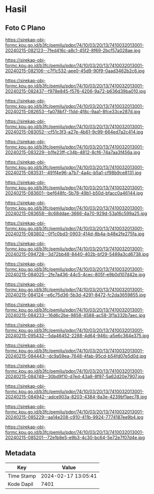 # Hasil

## Foto C Plano

https://sirekap-obj-formc.kpu.go.id/b3fc/pemilu/pdpr/74/10/03/20/13/7410032013001-20240215-082123--7fed416c-a8c1-45f2-8f69-2bcf57a028ae.jpg

https://sirekap-obj-formc.kpu.go.id/b3fc/pemilu/pdpr/74/10/03/20/13/7410032013001-20240215-082106--c7f1c532-aee0-45d9-90f9-0aad3462b2c6.jpg

https://sirekap-obj-formc.kpu.go.id/b3fc/pemilu/pdpr/74/10/03/20/13/7410032013001-20240215-082437--f978e845-f576-4206-9a72-b636d39ba010.jpg

https://sirekap-obj-formc.kpu.go.id/b3fc/pemilu/pdpr/74/10/03/20/13/7410032013001-20240215-082653--fa078bf7-11dd-4f8c-9aa1-8fce33ce287d.jpg

https://sirekap-obj-formc.kpu.go.id/b3fc/pemilu/pdpr/74/10/03/20/13/7410032013001-20240215-083052--cf51c3f3-a27e-4b61-9c99-664ed7a2c414.jpg

https://sirekap-obj-formc.kpu.go.id/b3fc/pemilu/pdpr/74/10/03/20/13/7410032013001-20240215-083229--b1fe23ff-c34b-4812-8cf6-74a7aa3f456a.jpg

https://sirekap-obj-formc.kpu.go.id/b3fc/pemilu/pdpr/74/10/03/20/13/7410032013001-20240215-083531--491f4e96-a7b7-4a4c-b5a1-cf98b9ce8131.jpg

https://sirekap-obj-formc.kpu.go.id/b3fc/pemilu/pdpr/74/10/03/20/13/7410032013001-20240215-083601--bef648fc-5b78-49b1-b50d-bfacc0a46144.jpg

https://sirekap-obj-formc.kpu.go.id/b3fc/pemilu/pdpr/74/10/03/20/13/7410032013001-20240215-083658--8c68ddae-3666-4a70-929d-53a16c599a25.jpg

https://sirekap-obj-formc.kpu.go.id/b3fc/pemilu/pdpr/74/10/03/20/13/7410032013001-20240215-083802--0f1c0bd3-0903-414d-8b4a-b48e2fe275fa.jpg

https://sirekap-obj-formc.kpu.go.id/b3fc/pemilu/pdpr/74/10/03/20/13/7410032013001-20240215-094728--3d72bb48-8440-402b-bf29-5489a3cd6738.jpg

https://sirekap-obj-formc.kpu.go.id/b3fc/pemilu/pdpr/74/10/03/20/13/7410032013001-20240215-084025--2fe7a436-44c5-4cec-805f-e9b0d107d42e.jpg

https://sirekap-obj-formc.kpu.go.id/b3fc/pemilu/pdpr/74/10/03/20/13/7410032013001-20240215-084124--e6c75d36-5b3d-4291-8472-fc2da3659855.jpg

https://sirekap-obj-formc.kpu.go.id/b3fc/pemilu/pdpr/74/10/03/20/13/7410032013001-20240215-084233--16d6c2be-9858-4588-ac58-3f1a332b7aec.jpg

https://sirekap-obj-formc.kpu.go.id/b3fc/pemilu/pdpr/74/10/03/20/13/7410032013001-20240215-095432--5da46452-2288-4d64-946c-a5e6c364e375.jpg

https://sirekap-obj-formc.kpu.go.id/b3fc/pemilu/pdpr/74/10/03/20/13/7410032013001-20240215-084443--dc9a59ea-7648-4fab-95cd-b54fd07e5d0d.jpg

https://sirekap-obj-formc.kpu.go.id/b3fc/pemilu/pdpr/74/10/03/20/13/7410032013001-20240215-084749--30bd9f10-d7ed-43a8-8f97-5a62d20e7907.jpg

https://sirekap-obj-formc.kpu.go.id/b3fc/pemilu/pdpr/74/10/03/20/13/7410032013001-20240215-084942--adce903a-8203-4384-8a3e-4239bf1aec78.jpg

https://sirekap-obj-formc.kpu.go.id/b3fc/pemilu/pdpr/74/10/03/20/13/7410032013001-20240215-085229--aa14e208-c910-411b-9924-7774187ee9b4.jpg

https://sirekap-obj-formc.kpu.go.id/b3fc/pemilu/pdpr/74/10/03/20/13/7410032013001-20240215-085201--72e1b8e5-e9b3-4c30-bc64-5e72e7f07d4e.jpg


## Metadata

| Key        | Value               |
| ---------- | ------------------- |
| Time Stamp | 2024-02-17 13:05:41 |
| Kode Dapil | 7401                |



